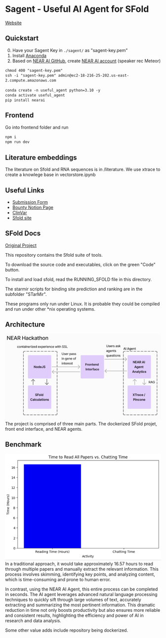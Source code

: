 # Sagent - Useful AI Agent for SFold

[Website](https://aso-frontend.vercel.app/)

## Quickstart
0. Have your Sagent Key in `./sagent/` as "sagent-key.pem"
1. Install [Anaconda](https://www.anaconda.com/download/success)
2. Based on [NEAR AI GitHub](https://github.com/nearai/nearai?tab=readme-ov-file#log-in),
create [NEAR AI account](https://wallet.near.org/) (speaker rec Meteor)

```
chmod 400 "sagent-key.pem"
ssh -i "sagent-key.pem" admin@ec2-18-216-25-202.us-east-2.compute.amazonaws.com

conda create -n useful_agent python=3.10 -y
conda activate useful_agent
pip install nearai
```

## Frontend
Go into frontend folder and run
```bash
npm i 
npm run dev
```

## Literature embeddings
The literature on Sfold and RNA sequences is in /literature. We use xtrace to create a knowlege base in vectorstore.ipynb

## Useful Links

- [Submission Form](https://docs.google.com/forms/d/e/1FAIpQLSebTq_Md0PwklTTNhr-zdidkk6Y45VeQ_kefyJrqJGnaVjsaA/viewform)
- [Bounty Notion Page](https://near-foundation.notion.site/Useful-Agent-Hackathon-Bounty-Board-1b3da22d7b6480049c88d19c52c16260)
- [ClinVar](https://www.ncbi.nlm.nih.gov/clinvar/)
- [Sfold site](https://sfold.wadsworth.org/cgi-bin/index.pl)

## SFold Docs

[Original Project](https://github.com/Ding-RNA-Lab/Sfold)

This repository contains the Sfold suite of tools.

To download the source code and executables, click on the green "Code" button.

To install and load sfold, read the RUNNING_SFOLD file in this directory.

The starmir scripts for binding site prediction and ranking are in the subfolder
"STarMir".

These programs only run under Linux.  It is probable they could be compiled
and run under other *nix operating systems.

## Architecture
![Architecture Image](./architecture.png)
The project is comprised of three main parts. The dockerized SFold projet, front end interface, and NEAR agents.

## Benchmark
![Benchmark Image](./benchmark.png)
In a traditional approach, it would take approximately 16.57 hours to read through multiple papers and manually extract the relevant information. This process involves skimming, identifying key points, and analyzing content, which is time-consuming and prone to human error.

In contrast, using the NEAR AI Agent, this entire process can be completed in seconds. The AI agent leverages advanced natural language processing techniques to quickly sift through large volumes of text, accurately extracting and summarizing the most pertinent information. This dramatic reduction in time not only boosts productivity but also ensures more reliable and consistent results, highlighting the efficiency and power of AI in research and data analysis.

Some other value adds include repository being dockerized.